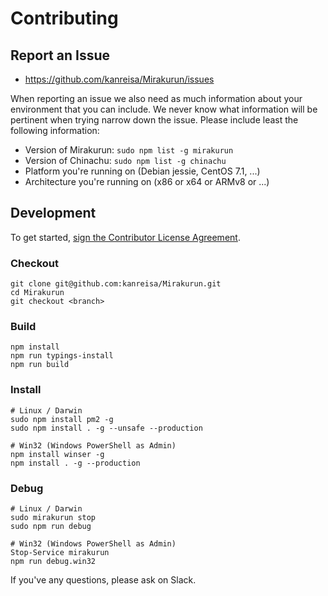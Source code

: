 # Contributing

## Report an Issue

* https://github.com/kanreisa/Mirakurun/issues

When reporting an issue we also need as much information about your environment
that you can include. We never know what information will be pertinent when
trying narrow down the issue. Please include least the following information:

* Version of Mirakurun: `sudo npm list -g mirakurun`
* Version of Chinachu: `sudo npm list -g chinachu`
* Platform you're running on (Debian jessie, CentOS 7.1, ...)
* Architecture you're running on (x86 or x64 or ARMv8 or ...)

## Development

To get started, [sign the Contributor License Agreement](https://www.clahub.com/agreements/kanreisa/Mirakurun).

### Checkout

```
git clone git@github.com:kanreisa/Mirakurun.git
cd Mirakurun
git checkout <branch>
```

### Build

```
npm install
npm run typings-install
npm run build
```

### Install

```
# Linux / Darwin
sudo npm install pm2 -g
sudo npm install . -g --unsafe --production

# Win32 (Windows PowerShell as Admin)
npm install winser -g
npm install . -g --production
```

### Debug

```
# Linux / Darwin
sudo mirakurun stop
sudo npm run debug

# Win32 (Windows PowerShell as Admin)
Stop-Service mirakurun
npm run debug.win32
```

If you've any questions, please ask on Slack.

